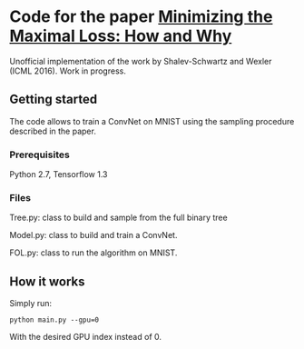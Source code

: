 # Code for the paper [Minimizing the Maximal Loss: How and Why](https://arxiv.org/pdf/1602.01690.pdf)

Unofficial implementation of the work by Shalev-Schwartz and Wexler (ICML 2016). Work in progress.

## Getting started

The code allows to train a ConvNet on MNIST using the sampling procedure described in the paper. 

### Prerequisites

Python 2.7, Tensorflow 1.3 

### Files

Tree.py: class to build and sample from the full binary tree

Model.py: class to build and train a ConvNet.

FOL.py: class to run the algorithm on MNIST. 

## How it works

Simply run:

```
python main.py --gpu=0
```

With the desired GPU index instead of 0.
